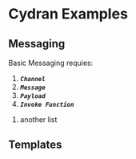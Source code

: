 # Cydran Examples

## Messaging

  Basic Messaging requies:
1. ***``Channel``***
1. ***``Message``***
1. ***``Payload``***
1. ***``Invoke Function``***

[//]: # (Hello)
1. another list
## Templates


